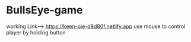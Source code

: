 # BullsEye-game
working Link--> https://keen-pie-d8d80f.netlify.app
use mouse to control player by holding button
